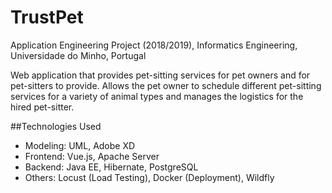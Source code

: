 # TrustPet

Application Engineering Project (2018/2019), Informatics Engineering, Universidade do Minho, Portugal

Web application that provides pet-sitting services for pet owners and for pet-sitters to provide. Allows the pet owner to schedule different pet-sitting services for a variety of animal types and manages the logistics for the hired pet-sitter.

##Technologies Used

- Modeling: UML, Adobe XD
- Frontend: Vue.js, Apache Server
- Backend: Java EE, Hibernate, PostgreSQL
- Others: Locust (Load Testing), Docker (Deployment), Wildfly